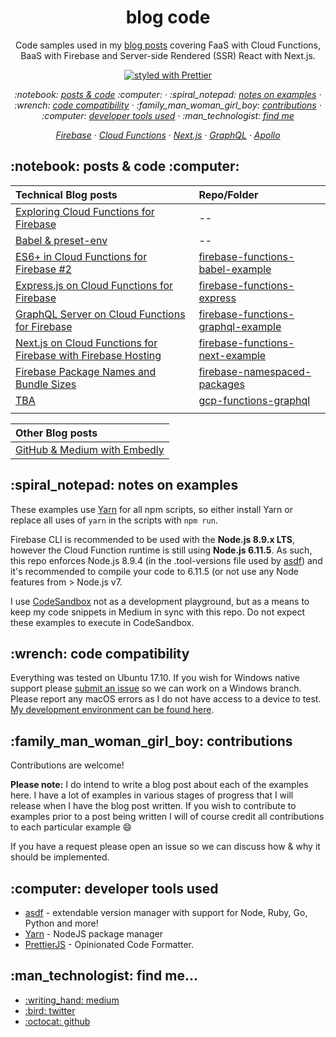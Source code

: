 <h1 align="center">blog code</h1>

<p align="center">
Code samples used in my <a href="https://medium.com/@jthegedus/table-of-contents-ec337953b39b">blog posts</a> covering FaaS with Cloud Functions, BaaS with Firebase and Server-side Rendered (SSR) React with Next.js.
</p>

<!-- badges -->

<p align="center">
  <a href="https://github.com/prettier/prettier"><img alt="styled with Prettier" src="https://img.shields.io/badge/code_style-prettier-ff69b4.svg?style=flat" /></a>
</p>

<!-- toc -->

<p align="center">
    <em>
      :notebook: <a href="#posts-n-code">posts & code</a> :computer:
      · :spiral_notepad: <a href="#notes">notes on examples</a>
      · :wrench: <a href="#code-compat">code compatibility</a>
      · :family_man_woman_girl_boy: <a href="#contribs">contributions</a>
      · :computer: <a href="#dev-tools">developer tools used</a>
      · :man_technologist: <a href="#find-me">find me</a>
    </em>
</p>

<p align="center">
    <em>
      <a href="https://firebase.google.com/">Firebase</a>
      · <a href="https://firebase.google.com/docs/functions/">Cloud Functions</a>
      · <a href="https://github.com/zeit/next.js/">Next.js</a>
      · <a href="http://graphql.org/">GraphQL</a>
      · <a href="https://github.com/apollographql">Apollo</a>
    </em>
</p>

<h2 id="posts-n-code">:notebook: posts & code :computer:</h2>

| Technical Blog posts                                                                                                                                                      | Repo/Folder                                                                                           |
| :------------------------------------------------------------------------------------------------------------------------------------------------------------------------ | :---------------------------------------------------------------------------------------------------- |
| [Exploring Cloud Functions for Firebase](https://medium.com/@jthegedus/exploring-cloud-functions-for-firebase-cdf62297349e)                                               | --                                                                                                    |
| [Babel & preset-env](https://medium.com/@jthegedus/babel-preset-env-cbc0bbf06b8f)                                                                                         | --                                                                                                    |
| [ES6+ in Cloud Functions for Firebase #2](https://medium.com/@jthegedus/es6-in-cloud-functions-for-firebase-2-415d15205468)                                               | [firebase-functions-babel-example](/firebase-functions-es6-babel)                                     |
| [Express.js on Cloud Functions for Firebase](https://medium.com/@jthegedus/express-js-on-cloud-functions-for-firebase-86ed26f9144c)                                       | [firebase-functions-express](/firebase-functions-express)                                             |
| [GraphQL Server on Cloud Functions for Firebase](https://medium.com/@jthegedus/graphql-server-on-cloud-functions-for-firebase-ae97441399c0)                               | [firebase-functions-graphql-example](https://github.com/jthegedus/firebase-functions-graphql-example) |
| [Next.js on Cloud Functions for Firebase with Firebase Hosting](https://medium.com/@jthegedus/next-js-on-cloud-functions-for-firebase-with-firebase-hosting-7911465298f2) | [firebase-functions-next-example](https://github.com/jthegedus/firebase-functions-next-example)       |
| [Firebase Package Names and Bundle Sizes](https://medium.com/@jthegedus/firebase-package-names-and-bundle-sizes-ec10cede63f1)                                             | [firebase-namespaced-packages](/firebase-namespaced-packages)                                         |
| [TBA]()                                                                                                                                                                   | [gcp-functions-graphql](/gcp-functions-graphql)                                                       |
| []()                                                                                                                                                                      | [](/)                                                                                                 |

| Other Blog posts                                                                                      |
| :---------------------------------------------------------------------------------------------------- |
| [GitHub & Medium with Embedly](https://medium.com/@jthegedus/github-medium-with-embedly-30d9115af585) |

<h2 id="notes">:spiral_notepad: notes on examples</h2>

These examples use [Yarn](https://yarnpkg.com/) for all npm scripts, so either install Yarn or replace all uses of `yarn` in the scripts with `npm run`.

Firebase CLI is recommended to be used with the **Node.js 8.9.x LTS**, however the Cloud Function runtime is still using **Node.js 6.11.5**. As such, this repo enforces Node.js 8.9.4 (in the .tool-versions file used by [asdf](https://github.com/asdf-vm/asdf)) and it's recommended to compile your code to 6.11.5 (or not use any Node features from > Node.js v7.

I use [CodeSandbox](https://codesandbox.io) not as a development playground, but as a means to keep my code snippets in Medium in sync with this repo. Do not expect these examples to execute in CodeSandbox.

<h2 id="code-compat">:wrench: code compatibility</h2>

Everything was tested on Ubuntu 17.10. If you wish for Windows native support please [submit an issue](https://github.com/jthegedus/blog-code/issues/new) so we can work on a Windows branch. Please report any macOS errors as I do not have access to a device to test. [My development environment can be found here](https://github.com/jthegedus/dotfiles).

<h2 id="contribs">:family_man_woman_girl_boy: contributions</h2>

Contributions are welcome!

**Please note:** I do intend to write a blog post about each of the examples here. I have a lot of examples in various stages of progress that I will release when I have the blog post written. If you wish to contribute to examples prior to a post being written I will of course credit all contributions to each particular example :smile:

If you have a request please open an issue so we can discuss how & why it should be implemented.

<h2 id="dev-tools">:computer: developer tools used</h2>

* [asdf](https://github.com/asdf-vm/asdf) - extendable version manager with support for Node, Ruby, Go, Python and more!
* [Yarn](https://github.com/yarnpkg/yarn) - NodeJS package manager
* [PrettierJS](https://prettier.io/) - Opinionated Code Formatter.

<h2 id="find-me">:man_technologist: find me...</h2>

<ul>
  <li><a href="https://medium.com/@jthegedus">:writing_hand: medium</a></li>
  <li><a href="https://twitter.com/">:bird: twitter</a></li>
  <li><a href="https://github.com/jthegedus">:octocat: github</a></li>
</ul>
